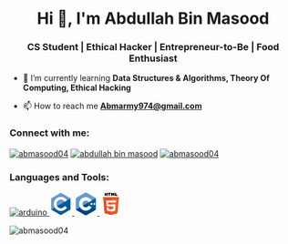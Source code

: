 <h1 align="center">Hi 👋, I'm Abdullah Bin Masood</h1>
<h3 align="center">CS Student | Ethical Hacker | Entrepreneur-to-Be | Food Enthusiast</h3>

- 🌱 I’m currently learning **Data Structures & Algorithms, Theory Of Computing, Ethical Hacking**

- 📫 How to reach me **Abmarmy974@gmail.com**

<h3 align="left">Connect with me:</h3>
<p align="left">
<a href="https://twitter.com/abmasood04" target="blank"><img align="center" src="https://raw.githubusercontent.com/rahuldkjain/github-profile-readme-generator/master/src/images/icons/Social/twitter.svg" alt="abmasood04" height="30" width="40" /></a>
<a href="https://linkedin.com/in/abdullah bin masood" target="blank"><img align="center" src="https://raw.githubusercontent.com/rahuldkjain/github-profile-readme-generator/master/src/images/icons/Social/linked-in-alt.svg" alt="abdullah bin masood" height="30" width="40" /></a>
<a href="https://instagram.com/abmasood04" target="blank"><img align="center" src="https://raw.githubusercontent.com/rahuldkjain/github-profile-readme-generator/master/src/images/icons/Social/instagram.svg" alt="abmasood04" height="30" width="40" /></a>
</p>

<h3 align="left">Languages and Tools:</h3>
<p align="left"> <a href="https://www.arduino.cc/" target="_blank" rel="noreferrer"> <img src="https://cdn.worldvectorlogo.com/logos/arduino-1.svg" alt="arduino" width="40" height="40"/> </a> <a href="https://www.cprogramming.com/" target="_blank" rel="noreferrer"> <img src="https://raw.githubusercontent.com/devicons/devicon/master/icons/c/c-original.svg" alt="c" width="40" height="40"/> </a> <a href="https://www.w3schools.com/cpp/" target="_blank" rel="noreferrer"> <img src="https://raw.githubusercontent.com/devicons/devicon/master/icons/cplusplus/cplusplus-original.svg" alt="cplusplus" width="40" height="40"/> </a> <a href="https://www.w3.org/html/" target="_blank" rel="noreferrer"> <img src="https://raw.githubusercontent.com/devicons/devicon/master/icons/html5/html5-original-wordmark.svg" alt="html5" width="40" height="40"/> </a> </p>

<p><img align="center" src="https://github-readme-streak-stats.herokuapp.com/?user=abmasood04&" alt="abmasood04" /></p>
